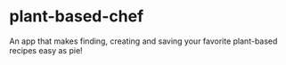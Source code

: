 # plant-based-chef
An app that makes finding, creating and saving your favorite plant-based recipes easy as pie!
